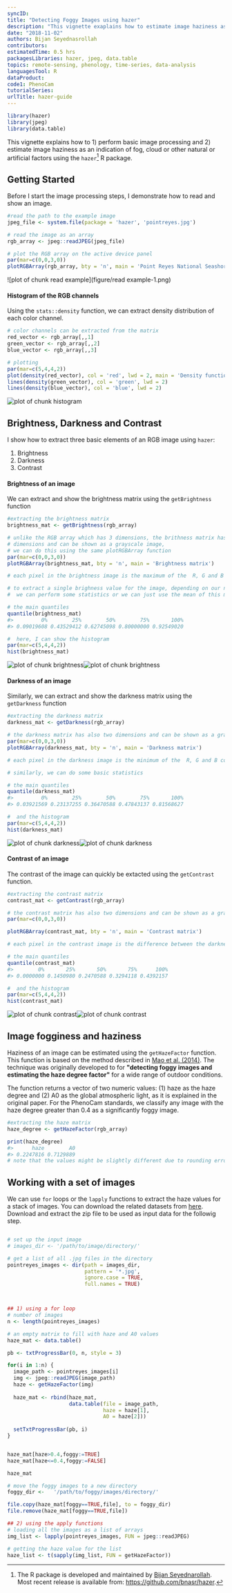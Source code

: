 ```yaml
---
syncID: 
title: "Detecting Foggy Images using hazer"
description: "This vignette exaplains how to estimate image haziness as an indication of fog, cloud or other natural or artificial factors using `hazer` R package."
date: "2018-11-02"
authors: Bijan Seyednasrollah
contributors:
estimatedTime: 0.5 hrs
packagesLibraries: hazer, jpeg, data.table
topics: remote-sensing, phenology, time-series, data-analysis
languagesTool: R
dataProduct:
code1: PhenoCam
tutorialSeries:
urlTitle: hazer-guide
---
```






```r
library(hazer)
library(jpeg)
library(data.table)
```

This vignette explains how to 1) perform basic image processing and 2) estimate image haziness as an indication of fog, cloud or other natural or artificial factors using the `hazer`[^*] R package.


## Getting Started

Before I start the image processing steps, I demonstrate how to read and show an image.


```r
#read the path to the example image
jpeg_file <- system.file(package = 'hazer', 'pointreyes.jpg')

# read the image as an array
rgb_array <- jpeg::readJPEG(jpeg_file)

# plot the RGB array on the active device panel
par(mar=c(0,0,3,0))
plotRGBArray(rgb_array, bty = 'n', main = 'Point Reyes National Seashore')
```

![plot of chunk read example](figure/read example-1.png)

#### Histogram of the RGB channels
Using the `stats::density` function, we can extract density distribution of each color channel.


```r
# color channels can be extracted from the matrix
red_vector <- rgb_array[,,1]
green_vector <- rgb_array[,,2]
blue_vector <- rgb_array[,,3]

# plotting 
par(mar=c(5,4,4,2))
plot(density(red_vector), col = 'red', lwd = 2, main = 'Density function of the RGB channels', ylim = c(0,5))
lines(density(green_vector), col = 'green', lwd = 2)
lines(density(blue_vector), col = 'blue', lwd = 2)
```

![plot of chunk histogram](figure/histogram-1.png)

## Brightness, Darkness and Contrast

I show how to extract three basic elements of an RGB image using `hazer`:

1. Brightness
2. Darkness
3. Contrast



#### Brightness of an image
We can extract and show the brightness matrix using the `getBrightness` function

```r
#extracting the brightness matrix
brightness_mat <- getBrightness(rgb_array)

# unlike the RGB array which has 3 dimensions, the brithness matrix has only two 
# dimensions and can be shown as a grayscale image,
# we can do this using the same plotRGBArray function
par(mar=c(0,0,3,0))
plotRGBArray(brightness_mat, bty = 'n', main = 'Brightness matrix')

# each pixel in the brightness image is the maximum of the  R, G and B color channel

# to extract a single brighness value for the image, depending on our needs 
#  we can perform some statistics or we can just use the mean of this matrix

# the main quantiles
quantile(brightness_mat)
#>         0%        25%        50%        75%       100% 
#> 0.09019608 0.43529412 0.62745098 0.80000000 0.92549020

#  here, I can show the histogram
par(mar=c(5,4,4,2))
hist(brightness_mat)
```

![plot of chunk brightness](figure/brightness-1.png)![plot of chunk brightness](figure/brightness-2.png)



#### Darkness of an image
Similarly, we can extract and show the darkness matrix using the `getDarkness` function

```r
#extracting the darkness matrix
darkness_mat <- getDarkness(rgb_array)

# the darkness matrix has also two dimensions and can be shown as a grayscale image
par(mar=c(0,0,3,0))
plotRGBArray(darkness_mat, bty = 'n', main = 'Darkness matrix')

# each pixel in the darkness image is the minimum of the  R, G and B color channel

# similarly, we can do some basic statistics

# the main quantiles
quantile(darkness_mat)
#>         0%        25%        50%        75%       100% 
#> 0.03921569 0.23137255 0.36470588 0.47843137 0.81568627

#  and the histogram
par(mar=c(5,4,4,2))
hist(darkness_mat)
```

![plot of chunk darkness](figure/darkness-1.png)![plot of chunk darkness](figure/darkness-2.png)

#### Contrast of an image
The contrast of the image can quickly be extacted using the `getContrast` function.


```r
#extracting the contrast matrix
contrast_mat <- getContrast(rgb_array)

# the contrast matrix has also two dimensions and can be shown as a grayscale image
par(mar=c(0,0,3,0))

plotRGBArray(contrast_mat, bty = 'n', main = 'Contrast matrix')

# each pixel in the contrast image is the difference between the darkness and brightness matrices

# the main quantiles
quantile(contrast_mat)
#>        0%       25%       50%       75%      100% 
#> 0.0000000 0.1450980 0.2470588 0.3294118 0.4392157

#  and the histogram
par(mar=c(5,4,4,2))
hist(contrast_mat)
```

![plot of chunk contrast](figure/contrast-1.png)![plot of chunk contrast](figure/contrast-2.png)


## Image fogginess and haziness
Haziness of an image can be estimated using the `getHazeFactor` function. This function is based on the method described in <a href="https://www.omicsonline.org/open-access/detecting-foggy-images-and-estimating-the-haze-degree-factor-jcsb.1000226.pdf">Mao et al. (2014)</a>. The technique was originally developed to for __"detecting foggy images and estimating the haze degree factor"__ for a wide range of outdoor conditions.

The function returns a vector of two numeric values: (1) haze as the haze degree and (2) A0 as the global atmospheric light, as it is explained in the original paper. For the PhenoCam standards, we classify any image with the haze degree greater than 0.4 as a significantly foggy image.


```r
#extracting the haze matrix
haze_degree <- getHazeFactor(rgb_array)

print(haze_degree)
#>      haze        A0 
#> 0.2247816 0.7129889
# note that the values might be slightly different due to rounding errors on different platforms
```



## Working with a set of images
We can use `for` loops or the `lapply` functions to extract the haze values for a stack of images. You can download the related datasets from <a href="http://bit.ly/2F8w2Ia">here</a>. Download and extract the zip file to be used as input data for the followig step.


```r

# set up the input image
# images_dir <- '/path/to/image/directory/'

# get a list of all .jpg files in the directory
pointreyes_images <- dir(path = images_dir, 
                         pattern = '*.jpg',
                         ignore.case = TRUE, 
                         full.names = TRUE)



## 1) using a for loop
# number of images
n <- length(pointreyes_images)

# an empty matrix to fill with haze and A0 values
haze_mat <- data.table()

pb <- txtProgressBar(0, n, style = 3)

for(i in 1:n) {
  image_path <- pointreyes_images[i]
  img <- jpeg::readJPEG(image_path)
  haze <- getHazeFactor(img)
  
  haze_mat <- rbind(haze_mat, 
                    data.table(file = image_path, 
                               haze = haze[1], 
                               A0 = haze[2]))
  
  setTxtProgressBar(pb, i)
}


haze_mat[haze>0.4,foggy:=TRUE]
haze_mat[haze<=0.4,foggy:=FALSE]

haze_mat

# move the foggy images to a new directory
foggy_dir <-   '/path/to/foggy/images/directory/'

file.copy(haze_mat[foggy==TRUE,file], to = foggy_dir)
file.remove(haze_mat[foggy==TRUE,file])

## 2) using the apply functions
# loading all the images as a list of arrays
img_list <- lapply(pointreyes_images, FUN = jpeg::readJPEG)

# getting the haze value for the list
haze_list <- t(sapply(img_list, FUN = getHazeFactor))

```



[^*]: The R package is developed and maintained by <a href="https://bnasr.github.io/">Bijan Seyednarollah</a>. Most recent release is available from: https://github.com/bnasr/hazer.

